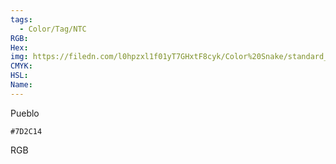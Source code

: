 ```yaml
---
tags:
  - Color/Tag/NTC
RGB:
Hex:
img: https://filedn.com/l0hpzxl1f01yT7GHxtF8cyk/Color%20Snake/standard_csv_to_svg/%23/7D2C14.svg
CMYK:
HSL:
Name:
---
```

Pueblo
```palette
#7D2C14
```
RGB
